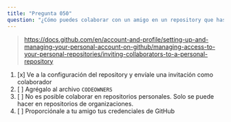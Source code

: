 ```yaml
---
title: "Pregunta 050"
question: "¿Cómo puedes colaborar con un amigo en un repository que has creado en tu cuenta personal de GitHub?"
---
```



> https://docs.github.com/en/account-and-profile/setting-up-and-managing-your-personal-account-on-github/managing-access-to-your-personal-repositories/inviting-collaborators-to-a-personal-repository
1. [x] Ve a la configuración del repository y envíale una invitación como colaborador
1. [ ] Agrégalo al archivo `CODEOWNERS`
1. [ ] No es posible colaborar en repositorios personales. Solo se puede hacer en repositorios de organizaciones.
1. [ ] Proporciónale a tu amigo tus credenciales de GitHub
